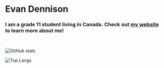 # Evan Dennison

### I am a grade 11 student living in Canada. Check out [my website](http://www.evandennison.com/) to learn more about me!

<br>

![GitHub stats](https://github-readme-stats.vercel.app/api?username=Redennison&show_icons=true&count_private=true)

![Top Langs](https://github-readme-stats.vercel.app/api/top-langs/?username=Redennison&layout=compact)
